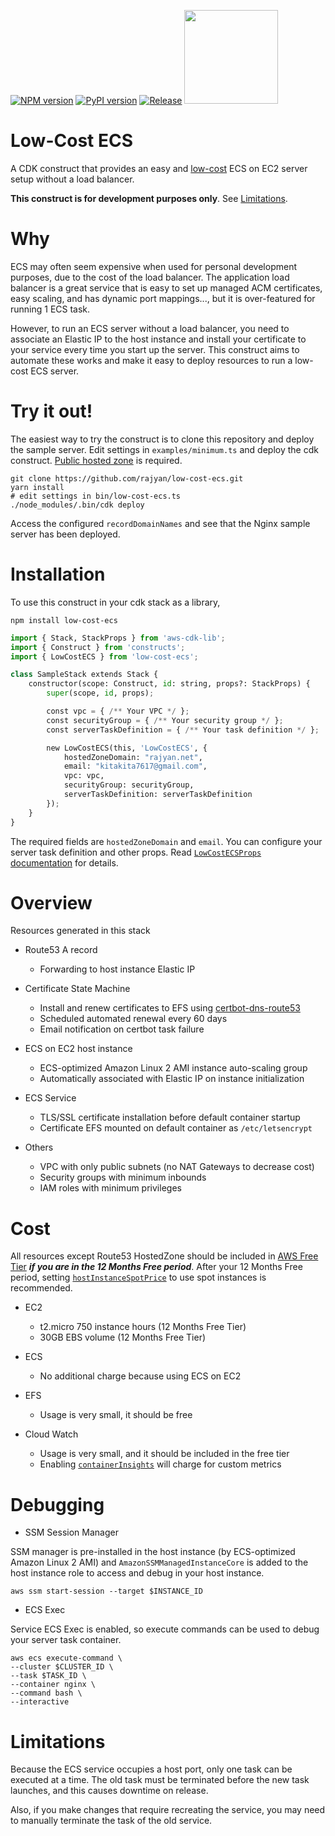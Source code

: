 [![NPM version](https://img.shields.io/npm/v/low-cost-ecs?color=brightgreen)](https://www.npmjs.com/package/low-cost-ecs)
[![PyPI version](https://img.shields.io/pypi/v/low-cost-ecs?color=brightgreen)](https://pypi.org/project/low-cost-ecs)
[![Release](https://github.com/rajyan/low-cost-ecs/workflows/release/badge.svg)](https://github.com/rajyan/low-cost-ecs/actions/workflows/release.yml)
[<img src="https://constructs.dev/badge?package=low-cost-ecs" width="150">](https://constructs.dev/packages/low-cost-ecs)

# Low-Cost ECS

A CDK construct that provides an easy and [low-cost](#cost) ECS on EC2 server setup without a load balancer.

**This construct is for development purposes only**. See [Limitations](#limitations).

# Why

ECS may often seem expensive when used for personal development purposes, due to the cost of the load balancer.
The application load balancer is a great service that is easy to set up managed ACM certificates, easy scaling, and has dynamic port mappings..., but it is over-featured for running 1 ECS task.

However, to run an ECS server without a load balancer, you need to associate an Elastic IP to the host instance and install your certificate to your service every time you start up the server.
This construct aims to automate these works and make it easy to deploy resources to run a low-cost ECS server.

# Try it out!

The easiest way to try the construct is to clone this repository and deploy the sample server.
Edit settings in `examples/minimum.ts` and deploy the cdk construct. [Public hosted zone](https://docs.aws.amazon.com/Route53/latest/DeveloperGuide/AboutHZWorkingWith.html) is required.

```
git clone https://github.com/rajyan/low-cost-ecs.git
yarn install
# edit settings in bin/low-cost-ecs.ts
./node_modules/.bin/cdk deploy
```

Access the configured `recordDomainNames` and see that the Nginx sample server has been deployed.

# Installation

To use this construct in your cdk stack as a library,

```
npm install low-cost-ecs
```

```python
import { Stack, StackProps } from 'aws-cdk-lib';
import { Construct } from 'constructs';
import { LowCostECS } from 'low-cost-ecs';

class SampleStack extends Stack {
    constructor(scope: Construct, id: string, props?: StackProps) {
        super(scope, id, props);

        const vpc = { /** Your VPC */ };
        const securityGroup = { /** Your security group */ };
        const serverTaskDefinition = { /** Your task definition */ };

        new LowCostECS(this, 'LowCostECS', {
            hostedZoneDomain: "rajyan.net",
            email: "kitakita7617@gmail.com",
            vpc: vpc,
            securityGroup: securityGroup,
            serverTaskDefinition: serverTaskDefinition
        });
    }
}
```

The required fields are `hostedZoneDomain` and `email`.
You can configure your server task definition and other props. Read [`LowCostECSProps` documentation](https://github.com/rajyan/low-cost-ecs/blob/main/API.md#low-cost-ecs.LowCostECSProps) for details.

# Overview

Resources generated in this stack

* Route53 A record

  * Forwarding to host instance Elastic IP
* Certificate State Machine

  * Install and renew certificates to EFS using [certbot-dns-route53](https://certbot-dns-route53.readthedocs.io/en/stable/)
  * Scheduled automated renewal every 60 days
  * Email notification on certbot task failure
* ECS on EC2 host instance

  * ECS-optimized Amazon Linux 2 AMI instance auto-scaling group
  * Automatically associated with Elastic IP on instance initialization
* ECS Service

  * TLS/SSL certificate installation before default container startup
  * Certificate EFS mounted on default container as `/etc/letsencrypt`
* Others

  * VPC with only public subnets (no NAT Gateways to decrease cost)
  * Security groups with minimum inbounds
  * IAM roles with minimum privileges

# Cost

All resources except Route53 HostedZone should be included in [AWS Free Tier](https://docs.aws.amazon.com/whitepapers/latest/how-aws-pricing-works/get-started-with-the-aws-free-tier.html)
***if you are in the 12 Months Free period***.
After your 12 Months Free period, setting [`hostInstanceSpotPrice`](https://github.com/rajyan/low-cost-ecs/blob/main/API.md#low-cost-ecs.LowCostECSProps.property.hostInstanceSpotPrice) to use spot instances is recommended.

* EC2

  * t2.micro 750 instance hours (12 Months Free Tier)
  * 30GB EBS volume (12 Months Free Tier)
* ECS

  * No additional charge because using ECS on EC2
* EFS

  * Usage is very small, it should be free
* Cloud Watch

  * Usage is very small, and it should be included in the free tier
  * Enabling [`containerInsights`](https://github.com/rajyan/low-cost-ecs/blob/main/API.md#low-cost-ecs.LowCostECSProps.property.containerInsights) will charge for custom metrics

# Debugging

* SSM Session Manager

SSM manager is pre-installed in the host instance (by ECS-optimized Amazon Linux 2 AMI) and `AmazonSSMManagedInstanceCore` is added to the host instance role to access and debug in your host instance.

```
aws ssm start-session --target $INSTANCE_ID
```

* ECS Exec

Service ECS Exec is enabled, so execute commands can be used to debug your server task container.

```
aws ecs execute-command \
--cluster $CLUSTER_ID \
--task $TASK_ID \
--container nginx \
--command bash \
--interactive
```

# Limitations

Because the ECS service occupies a host port, only one task can be executed at a time.
The old task must be terminated before the new task launches, and this causes downtime on release.

Also, if you make changes that require recreating the service, you may need to manually terminate the task of the old service.
